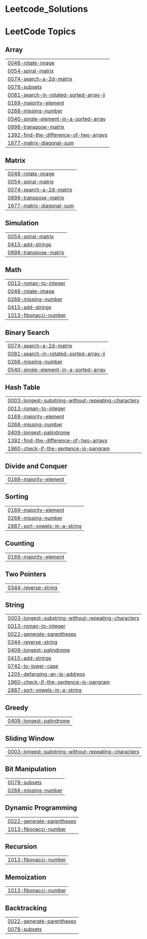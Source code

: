 # Leetcode_Solutions
<!---LeetCode Topics Start-->
# LeetCode Topics
## Array
|  |
| ------- |
| [0048-rotate-image](https://github.com/pawan999333/Leetcode_GFG_Solutions/tree/master/0048-rotate-image) |
| [0054-spiral-matrix](https://github.com/pawan999333/Leetcode_GFG_Solutions/tree/master/0054-spiral-matrix) |
| [0074-search-a-2d-matrix](https://github.com/pawan999333/Leetcode_GFG_Solutions/tree/master/0074-search-a-2d-matrix) |
| [0078-subsets](https://github.com/pawan999333/Leetcode_GFG_Solutions/tree/master/0078-subsets) |
| [0081-search-in-rotated-sorted-array-ii](https://github.com/pawan999333/Leetcode_GFG_Solutions/tree/master/0081-search-in-rotated-sorted-array-ii) |
| [0169-majority-element](https://github.com/pawan999333/Leetcode_GFG_Solutions/tree/master/0169-majority-element) |
| [0268-missing-number](https://github.com/pawan999333/Leetcode_GFG_Solutions/tree/master/0268-missing-number) |
| [0540-single-element-in-a-sorted-array](https://github.com/pawan999333/Leetcode_GFG_Solutions/tree/master/0540-single-element-in-a-sorted-array) |
| [0898-transpose-matrix](https://github.com/pawan999333/Leetcode_GFG_Solutions/tree/master/0898-transpose-matrix) |
| [1392-find-the-difference-of-two-arrays](https://github.com/pawan999333/Leetcode_GFG_Solutions/tree/master/1392-find-the-difference-of-two-arrays) |
| [1677-matrix-diagonal-sum](https://github.com/pawan999333/Leetcode_GFG_Solutions/tree/master/1677-matrix-diagonal-sum) |
## Matrix
|  |
| ------- |
| [0048-rotate-image](https://github.com/pawan999333/Leetcode_GFG_Solutions/tree/master/0048-rotate-image) |
| [0054-spiral-matrix](https://github.com/pawan999333/Leetcode_GFG_Solutions/tree/master/0054-spiral-matrix) |
| [0074-search-a-2d-matrix](https://github.com/pawan999333/Leetcode_GFG_Solutions/tree/master/0074-search-a-2d-matrix) |
| [0898-transpose-matrix](https://github.com/pawan999333/Leetcode_GFG_Solutions/tree/master/0898-transpose-matrix) |
| [1677-matrix-diagonal-sum](https://github.com/pawan999333/Leetcode_GFG_Solutions/tree/master/1677-matrix-diagonal-sum) |
## Simulation
|  |
| ------- |
| [0054-spiral-matrix](https://github.com/pawan999333/Leetcode_GFG_Solutions/tree/master/0054-spiral-matrix) |
| [0415-add-strings](https://github.com/pawan999333/Leetcode_GFG_Solutions/tree/master/0415-add-strings) |
| [0898-transpose-matrix](https://github.com/pawan999333/Leetcode_GFG_Solutions/tree/master/0898-transpose-matrix) |
## Math
|  |
| ------- |
| [0013-roman-to-integer](https://github.com/pawan999333/Leetcode_GFG_Solutions/tree/master/0013-roman-to-integer) |
| [0048-rotate-image](https://github.com/pawan999333/Leetcode_GFG_Solutions/tree/master/0048-rotate-image) |
| [0268-missing-number](https://github.com/pawan999333/Leetcode_GFG_Solutions/tree/master/0268-missing-number) |
| [0415-add-strings](https://github.com/pawan999333/Leetcode_GFG_Solutions/tree/master/0415-add-strings) |
| [1013-fibonacci-number](https://github.com/pawan999333/Leetcode_GFG_Solutions/tree/master/1013-fibonacci-number) |
## Binary Search
|  |
| ------- |
| [0074-search-a-2d-matrix](https://github.com/pawan999333/Leetcode_GFG_Solutions/tree/master/0074-search-a-2d-matrix) |
| [0081-search-in-rotated-sorted-array-ii](https://github.com/pawan999333/Leetcode_GFG_Solutions/tree/master/0081-search-in-rotated-sorted-array-ii) |
| [0268-missing-number](https://github.com/pawan999333/Leetcode_GFG_Solutions/tree/master/0268-missing-number) |
| [0540-single-element-in-a-sorted-array](https://github.com/pawan999333/Leetcode_GFG_Solutions/tree/master/0540-single-element-in-a-sorted-array) |
## Hash Table
|  |
| ------- |
| [0003-longest-substring-without-repeating-characters](https://github.com/pawan999333/Leetcode_GFG_Solutions/tree/master/0003-longest-substring-without-repeating-characters) |
| [0013-roman-to-integer](https://github.com/pawan999333/Leetcode_GFG_Solutions/tree/master/0013-roman-to-integer) |
| [0169-majority-element](https://github.com/pawan999333/Leetcode_GFG_Solutions/tree/master/0169-majority-element) |
| [0268-missing-number](https://github.com/pawan999333/Leetcode_GFG_Solutions/tree/master/0268-missing-number) |
| [0409-longest-palindrome](https://github.com/pawan999333/Leetcode_GFG_Solutions/tree/master/0409-longest-palindrome) |
| [1392-find-the-difference-of-two-arrays](https://github.com/pawan999333/Leetcode_GFG_Solutions/tree/master/1392-find-the-difference-of-two-arrays) |
| [1960-check-if-the-sentence-is-pangram](https://github.com/pawan999333/Leetcode_GFG_Solutions/tree/master/1960-check-if-the-sentence-is-pangram) |
## Divide and Conquer
|  |
| ------- |
| [0169-majority-element](https://github.com/pawan999333/Leetcode_GFG_Solutions/tree/master/0169-majority-element) |
## Sorting
|  |
| ------- |
| [0169-majority-element](https://github.com/pawan999333/Leetcode_GFG_Solutions/tree/master/0169-majority-element) |
| [0268-missing-number](https://github.com/pawan999333/Leetcode_GFG_Solutions/tree/master/0268-missing-number) |
| [2887-sort-vowels-in-a-string](https://github.com/pawan999333/Leetcode_GFG_Solutions/tree/master/2887-sort-vowels-in-a-string) |
## Counting
|  |
| ------- |
| [0169-majority-element](https://github.com/pawan999333/Leetcode_GFG_Solutions/tree/master/0169-majority-element) |
## Two Pointers
|  |
| ------- |
| [0344-reverse-string](https://github.com/pawan999333/Leetcode_GFG_Solutions/tree/master/0344-reverse-string) |
## String
|  |
| ------- |
| [0003-longest-substring-without-repeating-characters](https://github.com/pawan999333/Leetcode_GFG_Solutions/tree/master/0003-longest-substring-without-repeating-characters) |
| [0013-roman-to-integer](https://github.com/pawan999333/Leetcode_GFG_Solutions/tree/master/0013-roman-to-integer) |
| [0022-generate-parentheses](https://github.com/pawan999333/Leetcode_GFG_Solutions/tree/master/0022-generate-parentheses) |
| [0344-reverse-string](https://github.com/pawan999333/Leetcode_GFG_Solutions/tree/master/0344-reverse-string) |
| [0409-longest-palindrome](https://github.com/pawan999333/Leetcode_GFG_Solutions/tree/master/0409-longest-palindrome) |
| [0415-add-strings](https://github.com/pawan999333/Leetcode_GFG_Solutions/tree/master/0415-add-strings) |
| [0742-to-lower-case](https://github.com/pawan999333/Leetcode_GFG_Solutions/tree/master/0742-to-lower-case) |
| [1205-defanging-an-ip-address](https://github.com/pawan999333/Leetcode_GFG_Solutions/tree/master/1205-defanging-an-ip-address) |
| [1960-check-if-the-sentence-is-pangram](https://github.com/pawan999333/Leetcode_GFG_Solutions/tree/master/1960-check-if-the-sentence-is-pangram) |
| [2887-sort-vowels-in-a-string](https://github.com/pawan999333/Leetcode_GFG_Solutions/tree/master/2887-sort-vowels-in-a-string) |
## Greedy
|  |
| ------- |
| [0409-longest-palindrome](https://github.com/pawan999333/Leetcode_GFG_Solutions/tree/master/0409-longest-palindrome) |
## Sliding Window
|  |
| ------- |
| [0003-longest-substring-without-repeating-characters](https://github.com/pawan999333/Leetcode_GFG_Solutions/tree/master/0003-longest-substring-without-repeating-characters) |
## Bit Manipulation
|  |
| ------- |
| [0078-subsets](https://github.com/pawan999333/Leetcode_GFG_Solutions/tree/master/0078-subsets) |
| [0268-missing-number](https://github.com/pawan999333/Leetcode_GFG_Solutions/tree/master/0268-missing-number) |
## Dynamic Programming
|  |
| ------- |
| [0022-generate-parentheses](https://github.com/pawan999333/Leetcode_GFG_Solutions/tree/master/0022-generate-parentheses) |
| [1013-fibonacci-number](https://github.com/pawan999333/Leetcode_GFG_Solutions/tree/master/1013-fibonacci-number) |
## Recursion
|  |
| ------- |
| [1013-fibonacci-number](https://github.com/pawan999333/Leetcode_GFG_Solutions/tree/master/1013-fibonacci-number) |
## Memoization
|  |
| ------- |
| [1013-fibonacci-number](https://github.com/pawan999333/Leetcode_GFG_Solutions/tree/master/1013-fibonacci-number) |
## Backtracking
|  |
| ------- |
| [0022-generate-parentheses](https://github.com/pawan999333/Leetcode_GFG_Solutions/tree/master/0022-generate-parentheses) |
| [0078-subsets](https://github.com/pawan999333/Leetcode_GFG_Solutions/tree/master/0078-subsets) |
<!---LeetCode Topics End-->